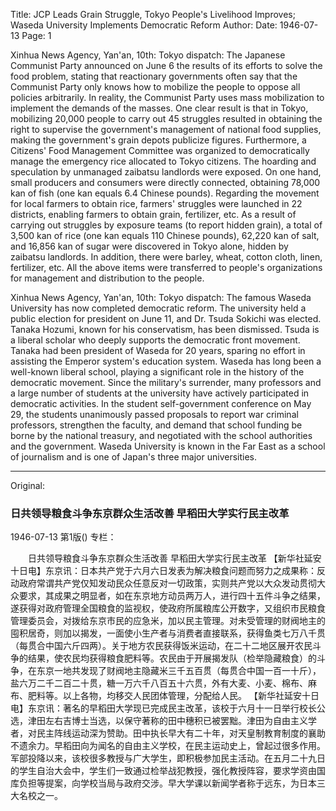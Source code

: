 Title: JCP Leads Grain Struggle, Tokyo People's Livelihood Improves; Waseda University Implements Democratic Reform
Author:
Date: 1946-07-13
Page: 1

Xinhua News Agency, Yan'an, 10th: Tokyo dispatch: The Japanese Communist Party announced on June 6 the results of its efforts to solve the food problem, stating that reactionary governments often say that the Communist Party only knows how to mobilize the people to oppose all policies arbitrarily. In reality, the Communist Party uses mass mobilization to implement the demands of the masses. One clear result is that in Tokyo, mobilizing 20,000 people to carry out 45 struggles resulted in obtaining the right to supervise the government's management of national food supplies, making the government's grain depots publicize figures. Furthermore, a Citizens' Food Management Committee was organized to democratically manage the emergency rice allocated to Tokyo citizens. The hoarding and speculation by unmanaged zaibatsu landlords were exposed. On one hand, small producers and consumers were directly connected, obtaining 78,000 kan of fish (one kan equals 6.4 Chinese pounds). Regarding the movement for local farmers to obtain rice, farmers' struggles were launched in 22 districts, enabling farmers to obtain grain, fertilizer, etc. As a result of carrying out struggles by exposure teams (to report hidden grain), a total of 3,500 kan of rice (one kan equals 110 Chinese pounds), 62,220 kan of salt, and 16,856 kan of sugar were discovered in Tokyo alone, hidden by zaibatsu landlords. In addition, there were barley, wheat, cotton cloth, linen, fertilizer, etc. All the above items were transferred to people's organizations for management and distribution to the people.

Xinhua News Agency, Yan'an, 10th: Tokyo dispatch: The famous Waseda University has now completed democratic reform. The university held a public election for president on June 11, and Dr. Tsuda Sokichi was elected. Tanaka Hozumi, known for his conservatism, has been dismissed. Tsuda is a liberal scholar who deeply supports the democratic front movement. Tanaka had been president of Waseda for 20 years, sparing no effort in assisting the Emperor system's education system. Waseda has long been a well-known liberal school, playing a significant role in the history of the democratic movement. Since the military's surrender, many professors and a large number of students at the university have actively participated in democratic activities. In the student self-government conference on May 29, the students unanimously passed proposals to report war criminal professors, strengthen the faculty, and demand that school funding be borne by the national treasury, and negotiated with the school authorities and the government. Waseda University is known in the Far East as a school of journalism and is one of Japan's three major universities.



<hr /> 

Original: 


### 日共领导粮食斗争东京群众生活改善  早稻田大学实行民主改革

1946-07-13
第1版()
专栏：

　　日共领导粮食斗争东京群众生活改善
    早稻田大学实行民主改革
    【新华社延安十日电】东京讯：日本共产党于六月六日发表为解决粮食问题而努力之成果称：反动政府常谓共产党仅知发动民众任意反对一切政策，实则共产党以大众发动贯彻大众要求，其成果之明显者，如在东京地方动员两万人，进行四十五件斗争之结果，遂获得对政府管理全国粮食的监视权，使政府所属粮库公开数字，又组织市民粮食管理委员会，对拨给东京市民的应急米，加以民主管理。对未受管理的财阀地主的囤积居奇，则加以揭发，一面使小生产者与消费者直接联系，获得鱼类七万八千贯（每贯合中国六斤四两）。关于地方农民获得饭米运动，在二十二地区展开农民斗争的结果，使农民均获得粮食肥料等。农民由于开展揭发队（检举隐藏粮食）的斗争，在东京一地共发现了财阀地主隐藏米三千五百贯（每贯合中国一百一十斤），盐六万二千二百二十贯，糖一万六千八百五十六贯，外有大麦、小麦、棉布、麻布、肥料等。以上各物，均移交人民团体管理，分配给人民。
    【新华社延安十日电】东京讯：著名的早稻田大学现已完成民主改革，该校于六月十一日举行校长公选，津田左右吉博士当选，以保守著称的田中穗积已被罢黜。津田为自由主义学者，对民主阵线运动深为赞助。田中执长早大有二十年，对天皇制教育制度的襄助不遗余力。早稻田向为闻名的自由主义学校，在民主运动史上，曾起过很多作用。军部投降以来，该校很多教授与广大学生，即积极参加民主活动。在五月二十九日的学生自治大会中，学生们一致通过检举战犯教授，强化教授阵容，要求学资由国库负担等提案，向学校当局与政府交涉。早大学课以新闻学者称于远东，为日本三大名校之一。
